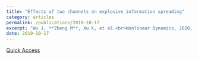 ```yaml
---
title: "Effects of two channels on explosive information spreading"
category: articles
permalink: /publications/2019-10-17
excerpt: "Wu J, **Zheng M**, Xu K, et al.<br>Nonlinear Dynamics, 2020, 99: 2387-2397."
date: 2019-10-17
---
```


[Quick Access](https://link.springer.com/article/10.1007/s11071-019-05427-2)

